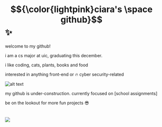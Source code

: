 # $${\color{lightpink}ciara's \space github}$$ ✨

welcome to my github!

i am a cs major at uic, graduating this december.

i like coding, cats, plants, books and food

interested in anything front-end or 🔥 cyber security-related 

![alt text](https://i.pinimg.com/736x/77/3d/db/773ddb359b545a441b23558228bb4fa5.jpg)

my github is under-construction. currently focused on [school assignments]

be on the lookout for more fun projects 😎

# [![](https://img.shields.io/badge/linkedin-lightpink?style=for-the-badge)](https://www.linkedin.com/in/ciara-taylor-6a6620230/)
